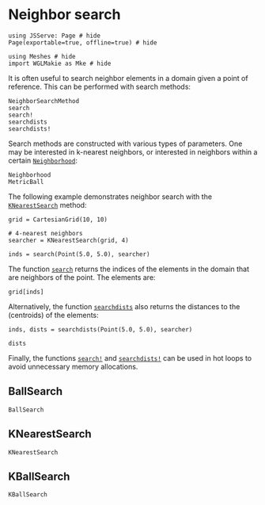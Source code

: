 # Neighbor search

```@example neighbors
using JSServe: Page # hide
Page(exportable=true, offline=true) # hide
```

```@example neighbors
using Meshes # hide
import WGLMakie as Mke # hide
```

It is often useful to search neighbor elements in a domain given a
point of reference. This can be performed with search methods:

```@docs
NeighborSearchMethod
search
search!
searchdists
searchdists!
```

Search methods are constructed with various types of parameters.
One may be interested in k-nearest neighbors, or interested in
neighbors within a certain [`Neighborhood`](@ref):

```@docs
Neighborhood
MetricBall
```

The following example demonstrates neighbor search with the
[`KNearestSearch`](@ref) method:

```@example neighbors
grid = CartesianGrid(10, 10)

# 4-nearest neighbors
searcher = KNearestSearch(grid, 4)

inds = search(Point(5.0, 5.0), searcher)
```

The function [`search`](@ref) returns the indices of the elements
in the domain that are neighbors of the point. The elements are:

```@example neighbors
grid[inds]
```

Alternatively, the function [`searchdists`](@ref) also returns
the distances to the (centroids) of the elements:

```@example neighbors
inds, dists = searchdists(Point(5.0, 5.0), searcher)

dists
```

Finally, the functions [`search!`](@ref) and [`searchdists!`](@ref)
can be used in hot loops to avoid unnecessary memory allocations.

## BallSearch

```@docs
BallSearch
```

## KNearestSearch

```@docs
KNearestSearch
```

## KBallSearch

```@docs
KBallSearch
```
